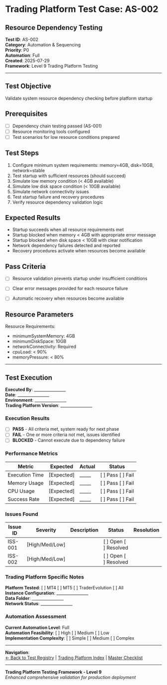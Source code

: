 # Trading Platform Test Case: AS-002
## Resource Dependency Testing

**Test ID**: AS-002  
**Category**: Automation & Sequencing  
**Priority**: P0  
**Automation**: Full  
**Created**: 2025-07-29  
**Framework**: Level 9 Trading Platform Testing

---

## Test Objective
Validate system resource dependency checking before platform startup

## Prerequisites
- [ ] Dependency chain testing passed (AS-001)
- [ ] Resource monitoring tools configured
- [ ] Test scenarios for low resource conditions prepared

## Test Steps
1. Configure minimum system requirements: memory=4GB, disk=10GB, network=stable
2. Test startup with sufficient resources (should succeed)
3. Simulate low memory condition (< 4GB available)
4. Simulate low disk space condition (< 10GB available)
5. Simulate network connectivity issues
6. Test startup failure and recovery procedures
7. Verify resource dependency validation logic

## Expected Results
- Startup succeeds when all resource requirements met
- Startup blocked when memory < 4GB with appropriate error message
- Startup blocked when disk space < 10GB with clear notification
- Network dependency failures detected and reported
- Recovery procedures activate when resources become available

## Pass Criteria
- [ ] Resource validation prevents startup under insufficient conditions
- [ ] Clear error messages provided for each resource failure
- [ ] Automatic recovery when resources become available



## Resource Parameters
Resource Requirements:
- minimumSystemMemory: 4GB
- minimumDiskSpace: 10GB  
- networkConnectivity: Required
- cpuLoad: < 90%
- memoryPressure: < 80%




---

## Test Execution

**Executed By**: ________________  
**Date**: ________________  
**Environment**: ________________  
**Trading Platform Version**: ________________  

### Execution Results
- [ ] **PASS** - All criteria met, system ready for next phase
- [ ] **FAIL** - One or more criteria not met, issues identified
- [ ] **BLOCKED** - Cannot execute due to dependency failure

### Performance Metrics
| Metric | Expected | Actual | Status |
|--------|----------|--------|--------|
| Execution Time | [Expected] | _____ | [ ] Pass [ ] Fail |
| Memory Usage | [Expected] | _____ | [ ] Pass [ ] Fail |
| CPU Usage | [Expected] | _____ | [ ] Pass [ ] Fail |
| Success Rate | [Expected] | _____ | [ ] Pass [ ] Fail |

### Issues Found
| Issue ID | Severity | Description | Status | Resolution |
|----------|----------|-------------|--------|------------|
| ISS-001 | [High/Med/Low] | | [ ] Open [ ] Resolved | |
| ISS-002 | [High/Med/Low] | | [ ] Open [ ] Resolved | |

### Trading Platform Specific Notes
**Platform Tested**: [ ] MT4 [ ] MT5 [ ] TraderEvolution [ ] All  
**Instance Configuration**: ________________  
**Data Folder**: ________________  
**Network Status**: ________________  

### Automation Assessment
**Current Automation Level**: Full  
**Automation Feasibility**: [ ] High [ ] Medium [ ] Low  
**Implementation Complexity**: [ ] Simple [ ] Medium [ ] Complex  

---

**Navigation**:  
[← Back to Test Registry](../01-Test-ID-Registry-Framework.md) | [Trading Platform Index](../02-Trading-Platform-Tests-Index.md) | [Master Checklist](../Checklists/Master-Checklist.md)

---

**Trading Platform Testing Framework - Level 9**  
*Enhanced comprehensive validation for production deployment*
